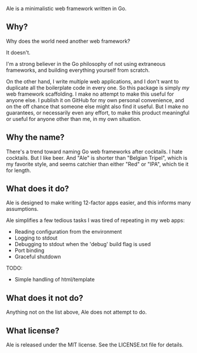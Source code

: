 Ale is a minimalistic web framework written in Go.

## Why?

Why does the world need another web framework?

It doesn't.

I'm a strong believer in the Go philosophy of not using extraneous frameworks, and building everything yourself from scratch.

On the other hand, I write multiple web applications, and I don't want to duplicate all the boilerplate code in every one. So this package is simply *my* web framework scaffolding. I make no attempt to make this useful for anyone else. I publish it on GitHub for my own personal convenience, and on the off chance that someone else might also find it useful. But I make no guarantees, or necessarily even any effort, to make this product meaningful or useful for anyone other than me, in my own situation.

## Why the name?

There's a trend toward naming Go web frameworks after cocktails. I hate cocktails. But I like beer. And "Ale" is shorter than "Belgian Tripel", which is my favorite style, and seems catchier than either "Red" or "IPA", which tie it for length.

## What does it do?

Ale is designed to make writing 12-factor apps easier, and this informs many assumptions.

Ale simplifies a few tedious tasks I was tired of repeating in my web apps:

 * Reading configuration from the environment
 * Logging to stdout
 * Debugging to stdout when the 'debug' build flag is used
 * Port binding
 * Graceful shutdown

TODO:

 * Simple handling of html/template

## What does it not do?

Anything not on the list above, Ale does not attempt to do.

## What license?

Ale is released under the MIT license. See the LICENSE.txt file for details.
